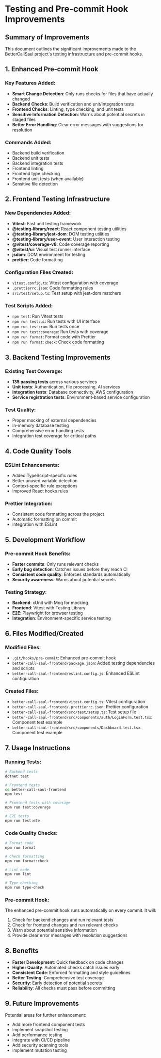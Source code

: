 # Testing and Pre-commit Hook Improvements

## Summary of Improvements

This document outlines the significant improvements made to the BetterCallSaul project's testing infrastructure and pre-commit hooks.

## 1. Enhanced Pre-commit Hook

### Key Features Added:
- **Smart Change Detection**: Only runs checks for files that have actually changed
- **Backend Checks**: Build verification and unit/integration tests
- **Frontend Checks**: Linting, type checking, and unit tests
- **Sensitive Information Detection**: Warns about potential secrets in staged files
- **Better Error Handling**: Clear error messages with suggestions for resolution

### Commands Added:
- Backend build verification
- Backend unit tests
- Backend integration tests  
- Frontend linting
- Frontend type checking
- Frontend unit tests (when available)
- Sensitive file detection

## 2. Frontend Testing Infrastructure

### New Dependencies Added:
- **Vitest**: Fast unit testing framework
- **@testing-library/react**: React component testing utilities
- **@testing-library/jest-dom**: DOM testing utilities
- **@testing-library/user-event**: User interaction testing
- **@vitest/coverage-v8**: Code coverage reporting
- **@vitest/ui**: Visual test runner interface
- **jsdom**: DOM environment for testing
- **prettier**: Code formatting

### Configuration Files Created:
- `vitest.config.ts`: Vitest configuration with coverage
- `.prettierrc.json`: Code formatting rules
- `src/test/setup.ts`: Test setup with jest-dom matchers

### Test Scripts Added:
- `npm test`: Run Vitest tests
- `npm run test:ui`: Run tests with UI interface
- `npm run test:run`: Run tests once
- `npm run test:coverage`: Run tests with coverage
- `npm run format`: Format code with Prettier
- `npm run format:check`: Check code formatting

## 3. Backend Testing Improvements

### Existing Test Coverage:
- **135 passing tests** across various services
- **Unit tests**: Authentication, file processing, AI services
- **Integration tests**: Database connectivity, AWS configuration
- **Service registration tests**: Environment-based service configuration

### Test Quality:
- Proper mocking of external dependencies
- In-memory database testing
- Comprehensive error handling tests
- Integration test coverage for critical paths

## 4. Code Quality Tools

### ESLint Enhancements:
- Added TypeScript-specific rules
- Better unused variable detection
- Context-specific rule exceptions
- Improved React hooks rules

### Prettier Integration:
- Consistent code formatting across the project
- Automatic formatting on commit
- Integration with ESLint

## 5. Development Workflow

### Pre-commit Hook Benefits:
- **Faster commits**: Only runs relevant checks
- **Early bug detection**: Catches issues before they reach CI
- **Consistent code quality**: Enforces standards automatically
- **Security awareness**: Warns about potential secrets

### Testing Strategy:
- **Backend**: xUnit with Moq for mocking
- **Frontend**: Vitest with Testing Library
- **E2E**: Playwright for browser testing
- **Integration**: Environment-specific service testing

## 6. Files Modified/Created

### Modified Files:
- `.git/hooks/pre-commit`: Enhanced pre-commit hook
- `better-call-saul-frontend/package.json`: Added testing dependencies and scripts
- `better-call-saul-frontend/eslint.config.js`: Enhanced ESLint configuration

### Created Files:
- `better-call-saul-frontend/vitest.config.ts`: Vitest configuration
- `better-call-saul-frontend/.prettierrc.json`: Prettier configuration
- `better-call-saul-frontend/src/test/setup.ts`: Test setup file
- `better-call-saul-frontend/src/components/auth/LoginForm.test.tsx`: Component test example
- `better-call-saul-frontend/src/components/Dashboard.test.tsx`: Component test example

## 7. Usage Instructions

### Running Tests:
```bash
# Backend tests
dotnet test

# Frontend tests
cd better-call-saul-frontend
npm test

# Frontend tests with coverage
npm run test:coverage

# E2E tests
npm run test:e2e
```

### Code Quality Checks:
```bash
# Format code
npm run format

# Check formatting
npm run format:check

# Lint code
npm run lint

# Type checking
npm run type-check
```

### Pre-commit Hook:
The enhanced pre-commit hook runs automatically on every commit. It will:
1. Check for backend changes and run relevant tests
2. Check for frontend changes and run relevant checks
3. Warn about potential sensitive information
4. Provide clear error messages with resolution suggestions

## 8. Benefits

- **Faster Development**: Quick feedback on code changes
- **Higher Quality**: Automated checks catch issues early
- **Consistent Code**: Enforced formatting and style guidelines
- **Better Testing**: Comprehensive test coverage
- **Security**: Early detection of potential secrets
- **Reliability**: All checks must pass before committing

## 9. Future Improvements

Potential areas for further enhancement:
- Add more frontend component tests
- Implement snapshot testing
- Add performance testing
- Integrate with CI/CD pipeline
- Add security scanning tools
- Implement mutation testing